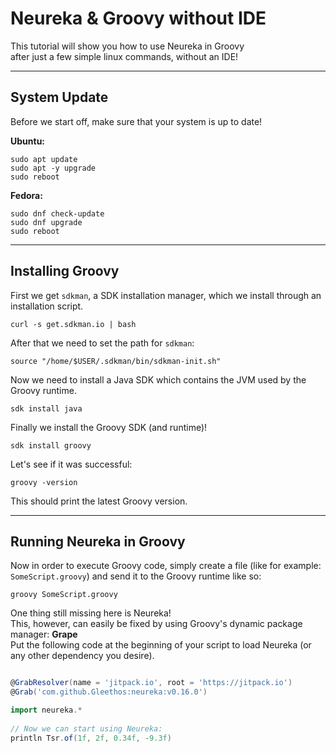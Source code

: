 
# Neureka & Groovy without IDE #

This tutorial will show you how to use Neureka in Groovy <br>
after just a few simple linux commands, without an IDE!

---

## System Update ##

Before we start off, make sure that your system is up to date!

**Ubuntu:**
```
sudo apt update
sudo apt -y upgrade
sudo reboot
```

**Fedora:**
```
sudo dnf check-update
sudo dnf upgrade
sudo reboot
```

---

## Installing Groovy ##

First we get `sdkman`, a SDK installation manager, which we install through an installation script.

```
curl -s get.sdkman.io | bash
```

After that we need to set the path for `sdkman`:
```
source "/home/$USER/.sdkman/bin/sdkman-init.sh"
```

Now we need to install a Java SDK which contains the JVM used by the Groovy runtime.

```
sdk install java
```

Finally we install the Groovy SDK (and runtime)!

```
sdk install groovy
```
Let's see if it was successful:

```
groovy -version
```
This should print the latest Groovy version.

---

## Running Neureka in Groovy ##

Now in order to execute Groovy code, simply create a file (like for example: `SomeScript.groovy`)
and send it to the Groovy runtime like so: 
```
groovy SomeScript.groovy
```

One thing still missing here is Neureka! <br>
This, however, can easily be fixed by using Groovy's dynamic package manager: **Grape**<br>
Put the following code at the beginning of your script to load Neureka (or any other dependency you desire).

```groovy

@GrabResolver(name = 'jitpack.io', root = 'https://jitpack.io')
@Grab('com.github.Gleethos:neureka:v0.16.0')

import neureka.*
 
// Now we can start using Neureka:
println Tsr.of(1f, 2f, 0.34f, -9.3f) 

```


